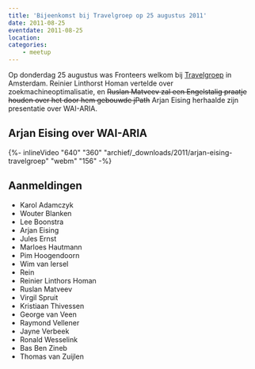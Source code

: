 ```yaml
---
title: 'Bijeenkomst bij Travelgroep op 25 augustus 2011'
date: 2011-08-25
eventdate: 2011-08-25
location:
categories:
    - meetup
---
```


Op donderdag 25 augustus was Fronteers welkom bij [Travelgroep](http://travelgroep.nl) in Amsterdam. Reinier Linthorst Homan vertelde over zoekmachineoptimalisatie, en <strike>Ruslan Matveev zal een Engelstalig praatje houden over het door hem gebouwde jPath</strike> Arjan Eising herhaalde zijn presentatie over WAI-ARIA.

## Arjan Eising over WAI-ARIA

{%- inlineVideo "640" "360" "archief/_downloads/2011/arjan-eising-travelgroep" "webm" "156" -%}

## Aanmeldingen

-   Karol Adamczyk
-   Wouter Blanken
-   Lee Boonstra
-   Arjan Eising
-   Jules Ernst
-   Marloes Hautmann
-   Pim Hoogendoorn
-   Wim van Iersel
-   Rein
-   Reinier Linthors Homan
-   Ruslan Matveev
-   Virgil Spruit
-   Kristiaan Thivessen
-   George van Veen
-   Raymond Vellener
-   Jayne Verbeek
-   Ronald Wesselink
-   Bas Ben Zineb
-   Thomas van Zuijlen
